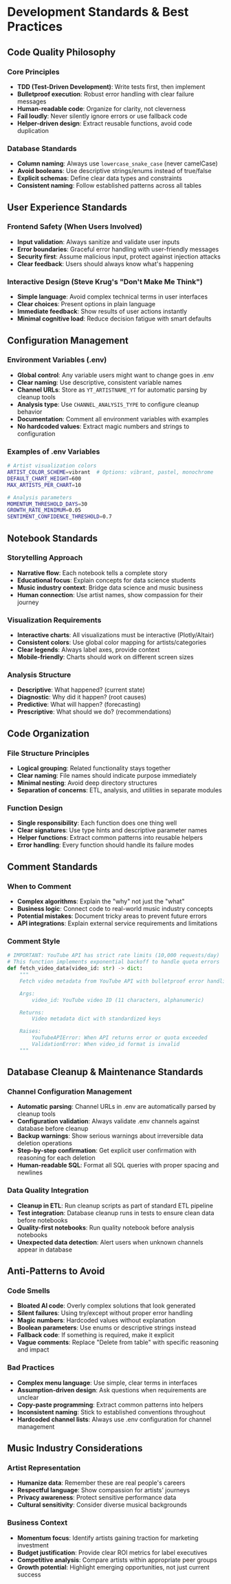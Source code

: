 # Development Standards & Best Practices

## Code Quality Philosophy

### Core Principles
- **TDD (Test-Driven Development)**: Write tests first, then implement
- **Bulletproof execution**: Robust error handling with clear failure messages
- **Human-readable code**: Organize for clarity, not cleverness
- **Fail loudly**: Never silently ignore errors or use fallback code
- **Helper-driven design**: Extract reusable functions, avoid code duplication

### Database Standards
- **Column naming**: Always use `lowercase_snake_case` (never camelCase)
- **Avoid booleans**: Use descriptive strings/enums instead of true/false
- **Explicit schemas**: Define clear data types and constraints
- **Consistent naming**: Follow established patterns across all tables

## User Experience Standards

### Frontend Safety (When Users Involved)
- **Input validation**: Always sanitize and validate user inputs
- **Error boundaries**: Graceful error handling with user-friendly messages
- **Security first**: Assume malicious input, protect against injection attacks
- **Clear feedback**: Users should always know what's happening

### Interactive Design (Steve Krug's "Don't Make Me Think")
- **Simple language**: Avoid complex technical terms in user interfaces
- **Clear choices**: Present options in plain language
- **Immediate feedback**: Show results of user actions instantly
- **Minimal cognitive load**: Reduce decision fatigue with smart defaults

## Configuration Management

### Environment Variables (.env)
- **Global control**: Any variable users might want to change goes in .env
- **Clear naming**: Use descriptive, consistent variable names
- **Channel URLs**: Store as `YT_ARTISTNAME_YT` for automatic parsing by cleanup tools
- **Analysis type**: Use `CHANNEL_ANALYSIS_TYPE` to configure cleanup behavior
- **Documentation**: Comment all environment variables with examples
- **No hardcoded values**: Extract magic numbers and strings to configuration

### Examples of .env Variables
```bash
# Artist visualization colors
ARTIST_COLOR_SCHEME=vibrant  # Options: vibrant, pastel, monochrome
DEFAULT_CHART_HEIGHT=600
MAX_ARTISTS_PER_CHART=10

# Analysis parameters
MOMENTUM_THRESHOLD_DAYS=30
GROWTH_RATE_MINIMUM=0.05
SENTIMENT_CONFIDENCE_THRESHOLD=0.7
```

## Notebook Standards

### Storytelling Approach
- **Narrative flow**: Each notebook tells a complete story
- **Educational focus**: Explain concepts for data science students
- **Music industry context**: Bridge data science and music business
- **Human connection**: Use artist names, show compassion for their journey

### Visualization Requirements
- **Interactive charts**: All visualizations must be interactive (Plotly/Altair)
- **Consistent colors**: Use global color mapping for artists/categories
- **Clear legends**: Always label axes, provide context
- **Mobile-friendly**: Charts should work on different screen sizes

### Analysis Structure
- **Descriptive**: What happened? (current state)
- **Diagnostic**: Why did it happen? (root causes)
- **Predictive**: What will happen? (forecasting)
- **Prescriptive**: What should we do? (recommendations)

## Code Organization

### File Structure Principles
- **Logical grouping**: Related functionality stays together
- **Clear naming**: File names should indicate purpose immediately
- **Minimal nesting**: Avoid deep directory structures
- **Separation of concerns**: ETL, analysis, and utilities in separate modules

### Function Design
- **Single responsibility**: Each function does one thing well
- **Clear signatures**: Use type hints and descriptive parameter names
- **Helper functions**: Extract common patterns into reusable helpers
- **Error handling**: Every function should handle its failure modes

## Comment Standards

### When to Comment
- **Complex algorithms**: Explain the "why" not just the "what"
- **Business logic**: Connect code to real-world music industry concepts
- **Potential mistakes**: Document tricky areas to prevent future errors
- **API integrations**: Explain external service requirements and limitations

### Comment Style
```python
# IMPORTANT: YouTube API has strict rate limits (10,000 requests/day)
# This function implements exponential backoff to handle quota errors
def fetch_video_data(video_id: str) -> dict:
    """
    Fetch video metadata from YouTube API with bulletproof error handling.

    Args:
        video_id: YouTube video ID (11 characters, alphanumeric)

    Returns:
        Video metadata dict with standardized keys

    Raises:
        YouTubeAPIError: When API returns error or quota exceeded
        ValidationError: When video_id format is invalid
    """
```

## Database Cleanup & Maintenance Standards

### Channel Configuration Management
- **Automatic parsing**: Channel URLs in .env are automatically parsed by cleanup tools
- **Configuration validation**: Always validate .env channels against database before cleanup
- **Backup warnings**: Show serious warnings about irreversible data deletion operations
- **Step-by-step confirmation**: Get explicit user confirmation with reasoning for each deletion
- **Human-readable SQL**: Format all SQL queries with proper spacing and newlines

### Data Quality Integration
- **Cleanup in ETL**: Run cleanup scripts as part of standard ETL pipeline
- **Test integration**: Database cleanup runs in tests to ensure clean data before notebooks
- **Quality-first notebooks**: Run quality notebook before analysis notebooks
- **Unexpected data detection**: Alert users when unknown channels appear in database

## Anti-Patterns to Avoid

### Code Smells
- **Bloated AI code**: Overly complex solutions that look generated
- **Silent failures**: Using try/except without proper error handling
- **Magic numbers**: Hardcoded values without explanation
- **Boolean parameters**: Use enums or descriptive strings instead
- **Fallback code**: If something is required, make it explicit
- **Vague comments**: Replace "Delete from table" with specific reasoning and impact

### Bad Practices
- **Complex menu language**: Use simple, clear terms in interfaces
- **Assumption-driven design**: Ask questions when requirements are unclear
- **Copy-paste programming**: Extract common patterns into helpers
- **Inconsistent naming**: Stick to established conventions throughout
- **Hardcoded channel lists**: Always use .env configuration for channel management

## Music Industry Considerations

### Artist Representation
- **Humanize data**: Remember these are real people's careers
- **Respectful language**: Show compassion for artists' journeys
- **Privacy awareness**: Protect sensitive performance data
- **Cultural sensitivity**: Consider diverse musical backgrounds

### Business Context
- **Momentum focus**: Identify artists gaining traction for marketing investment
- **Budget justification**: Provide clear ROI metrics for label executives
- **Competitive analysis**: Compare artists within appropriate peer groups
- **Growth potential**: Highlight emerging opportunities, not just current success
